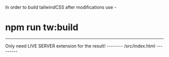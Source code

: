 In order to build tailwindCSS after modifications
use - 
# npm run tw:build
_____________________
Only need LIVE SERVER extension for the result!
-------- /src/index.html ---------